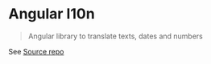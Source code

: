 # Angular l10n
> Angular library to translate texts, dates and numbers

See [Source repo](https://github.com/robisim74/angular-l10n)
